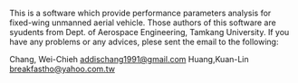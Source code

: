 This is a software which provide performance parameters analysis for fixed-wing unmanned aerial vehicle. Those authors of this software are syudents from Dept. of Aerospace Engineering, Tamkang University. If you have any problems or any advices, plese sent the email to the following:

Chang, Wei-Chieh
	addischang1991@gmail.com
Huang,Kuan-Lin
	breakfastho@yahoo.com.tw
